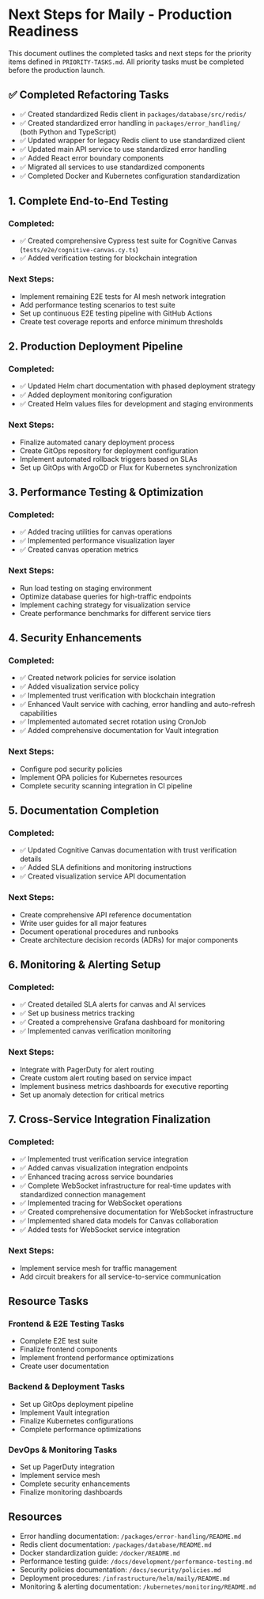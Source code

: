 # Next Steps for Maily - Production Readiness

This document outlines the completed tasks and next steps for the priority items defined in `PRIORITY-TASKS.md`. All priority tasks must be completed before the production launch.

## ✅ Completed Refactoring Tasks

- ✅ Created standardized Redis client in `packages/database/src/redis/`
- ✅ Created standardized error handling in `packages/error_handling/` (both Python and TypeScript)
- ✅ Updated wrapper for legacy Redis client to use standardized client
- ✅ Updated main API service to use standardized error handling
- ✅ Added React error boundary components
- ✅ Migrated all services to use standardized components
- ✅ Completed Docker and Kubernetes configuration standardization

## 1. Complete End-to-End Testing

### Completed:
- ✅ Created comprehensive Cypress test suite for Cognitive Canvas (`tests/e2e/cognitive-canvas.cy.ts`)
- ✅ Added verification testing for blockchain integration

### Next Steps:
- Implement remaining E2E tests for AI mesh network integration
- Add performance testing scenarios to test suite
- Set up continuous E2E testing pipeline with GitHub Actions
- Create test coverage reports and enforce minimum thresholds

## 2. Production Deployment Pipeline

### Completed:
- ✅ Updated Helm chart documentation with phased deployment strategy
- ✅ Added deployment monitoring configuration
- ✅ Created Helm values files for development and staging environments

### Next Steps:
- Finalize automated canary deployment process
- Create GitOps repository for deployment configuration
- Implement automated rollback triggers based on SLAs
- Set up GitOps with ArgoCD or Flux for Kubernetes synchronization

## 3. Performance Testing & Optimization

### Completed:
- ✅ Added tracing utilities for canvas operations
- ✅ Implemented performance visualization layer
- ✅ Created canvas operation metrics

### Next Steps:
- Run load testing on staging environment
- Optimize database queries for high-traffic endpoints
- Implement caching strategy for visualization service
- Create performance benchmarks for different service tiers

## 4. Security Enhancements

### Completed:
- ✅ Created network policies for service isolation
- ✅ Added visualization service policy
- ✅ Implemented trust verification with blockchain integration
- ✅ Enhanced Vault service with caching, error handling and auto-refresh capabilities
- ✅ Implemented automated secret rotation using CronJob
- ✅ Added comprehensive documentation for Vault integration

### Next Steps:
- Configure pod security policies
- Implement OPA policies for Kubernetes resources
- Complete security scanning integration in CI pipeline

## 5. Documentation Completion

### Completed:
- ✅ Updated Cognitive Canvas documentation with trust verification details
- ✅ Added SLA definitions and monitoring instructions
- ✅ Created visualization service API documentation

### Next Steps:
- Create comprehensive API reference documentation
- Write user guides for all major features
- Document operational procedures and runbooks
- Create architecture decision records (ADRs) for major components

## 6. Monitoring & Alerting Setup

### Completed:
- ✅ Created detailed SLA alerts for canvas and AI services
- ✅ Set up business metrics tracking
- ✅ Created a comprehensive Grafana dashboard for monitoring
- ✅ Implemented canvas verification monitoring

### Next Steps:
- Integrate with PagerDuty for alert routing
- Create custom alert routing based on service impact
- Implement business metrics dashboards for executive reporting
- Set up anomaly detection for critical metrics

## 7. Cross-Service Integration Finalization

### Completed:
- ✅ Implemented trust verification service integration
- ✅ Added canvas visualization integration endpoints
- ✅ Enhanced tracing across service boundaries
- ✅ Complete WebSocket infrastructure for real-time updates with standardized connection management
- ✅ Implemented tracing for WebSocket operations
- ✅ Created comprehensive documentation for WebSocket infrastructure
- ✅ Implemented shared data models for Canvas collaboration
- ✅ Added tests for WebSocket service integration

### Next Steps:
- Implement service mesh for traffic management
- Add circuit breakers for all service-to-service communication

## Resource Tasks

### Frontend & E2E Testing Tasks
- Complete E2E test suite
- Finalize frontend components
- Implement frontend performance optimizations
- Create user documentation

### Backend & Deployment Tasks
- Set up GitOps deployment pipeline
- Implement Vault integration
- Finalize Kubernetes configurations
- Complete performance optimizations

### DevOps & Monitoring Tasks
- Set up PagerDuty integration
- Implement service mesh
- Complete security enhancements
- Finalize monitoring dashboards

## Resources

- Error handling documentation: `/packages/error-handling/README.md`
- Redis client documentation: `/packages/database/README.md`
- Docker standardization guide: `/docker/README.md`
- Performance testing guide: `/docs/development/performance-testing.md`
- Security policies documentation: `/docs/security/policies.md`
- Deployment procedures: `/infrastructure/helm/maily/README.md`
- Monitoring & alerting documentation: `/kubernetes/monitoring/README.md`